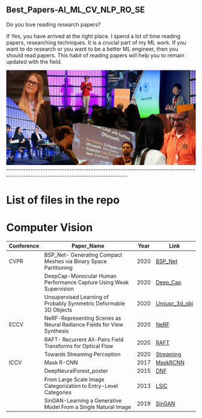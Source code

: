 ## Best_Papers-AI_ML_CV_NLP_RO_SE
Do you love reading research papers? 

If Yes, you have arrived at the right place. I spend a lot of time reading papers, researching techniques. It is a crucial part of my ML work. If you want to do research or you want to be a better ML engineer, then you should read papers. This habit of reading papers will help you to remain updated with the field.

<img src="https://github.com/SSusantAchary/Top_Conferences_Best_Papers-AI_ML_CV_NLP_RO_SE/blob/main/image1_ai4.jpg" width =1000>
--------------------------------------------------------------------------------------------------------------------------------

# List of files in the repo

# Computer Vision

|Conference|Paper_Name|Year|Link|
|----------|----------|----|----|
|CVPR|BSP_Net- Generating Compact Meshes via Binary Space Partitioning|2020|[BSP_Net](https://github.com/SSusantAchary/Top_Conferences_Best_Papers-AI_ML_CV_NLP_RO_SE/blob/main/Computer_Vision/CVPR/BSP_Net-%20Generating%20Compact%20Meshes%20via%20Binary%20Space%20Partitioning_2020.pdf)
||DeepCap-Monocular Human Performance Capture  Using Weak Supervision|2020|[Deep_Cap](https://github.com/SSusantAchary/Top_Conferences_Best_Papers-AI_ML_CV_NLP_RO_SE/blob/main/Computer_Vision/CVPR/DeepCap-Monocular%20Human%20Performance%20Capture%20%20Using%20Weak%20Supervision_2020.pdf)
||Unsupervised Learning of Probably Symmetric Deformable 3D Objects|2020|[Unsupr_3d_obj](https://github.com/SSusantAchary/Top_Conferences_Best_Papers-AI_ML_CV_NLP_RO_SE/blob/main/Computer_Vision/CVPR/Unsupervised%20Learning%20of%20Probably%20Symmetric%20Deformable%203D%20Objects_2020.pdf)
|ECCV|NeRF-Representing Scenes as Neural Radiance Fields for View Synthesis|2020|[NeRF](https://github.com/SSusantAchary/Top_Conferences_Best_Papers-AI_ML_CV_NLP_RO_SE/blob/main/Computer_Vision/ECCV/NeRF-Representing%20Scenes%20as%20Neural%20Radiance%20Fields%20for%20View%20Synthesis_2020.pdf)
||RAFT- Recurrent All-Pairs Field Transforms for Optical Flow|2020|[RAFT](https://github.com/SSusantAchary/Top_Conferences_Best_Papers-AI_ML_CV_NLP_RO_SE/blob/main/Computer_Vision/ECCV/RAFT-%20Recurrent%20All-Pairs%20Field%20Transforms%20for%20Optical%20Flow_2020.pdf)
||Towards Streaming Perception|2020|[Streaming](https://github.com/SSusantAchary/Top_Conferences_Best_Papers-AI_ML_CV_NLP_RO_SE/blob/main/Computer_Vision/ECCV/Towards%20Streaming%20Perception_2020.pdf)
|ICCV|Mask R-CNN|2017|[MaskRCNN](https://github.com/SSusantAchary/Top_Conferences_Best_Papers-AI_ML_CV_NLP_RO_SE/blob/main/Computer_Vision/ICCV/Mask%20R-CNN_2017.pdf)
||DeepNeuralForest_poster|2015|[DNF](https://github.com/SSusantAchary/Top_Conferences_Best_Papers-AI_ML_CV_NLP_RO_SE/blob/main/Computer_Vision/ICCV/DeepNeuralForest_poster_2015.pdf)
||From Large Scale Image Categorization to Entry-Level Categories|2013|[LSIC](https://github.com/SSusantAchary/Top_Conferences_Best_Papers-AI_ML_CV_NLP_RO_SE/blob/main/Computer_Vision/ICCV/From%20Large%20Scale%20Image%20Categorization%20to%20Entry-Level%20Categories%202013.pdf)
||SinGAN-Learning a Generative Model From a Single Natural Image|2019|[SinGAN](https://github.com/SSusantAchary/Top_Conferences_Best_Papers-AI_ML_CV_NLP_RO_SE/blob/main/Computer_Vision/ICCV/SinGAN-Learning%20a%20Generative%20Model%20From%20a%20Single%20Natural%20Image_2019.pdf)